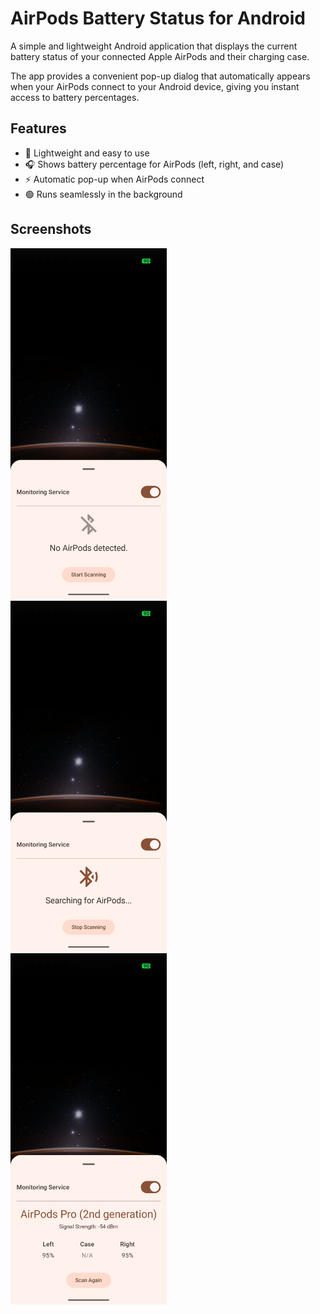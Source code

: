 # AirPods Battery Status for Android

A simple and lightweight Android application that displays the current battery status of your connected Apple AirPods and their charging case.  

The app provides a convenient pop-up dialog that automatically appears when your AirPods connect to your Android device, giving you instant access to battery percentages.

## Features
- 📱 Lightweight and easy to use  
- 🎧 Shows battery percentage for AirPods (left, right, and case)  
- ⚡ Automatic pop-up when AirPods connect  
- 🟢 Runs seamlessly in the background  

## Screenshots

<p float="left">
  <img src="screenshots/ss01.png" alt="ss01.png" width="250" style="margin-right: 30px;"/>
  <img src="screenshots/ss02.png" alt="ss02.png" width="250" style="margin-right: 30px;"/>
  <img src="screenshots/ss03.png" alt="ss03.png" width="250"/>
</p>
